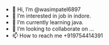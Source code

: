 - 👋 Hi, I’m @wasimpatel6897
- 👀 I’m interested in job in indore.
- 🌱 I’m currently learning java.
- 💞️ I’m looking to collaborate on ...
- 📫 How to reach me +919754414391

<!---
wasimpatel6897/wasimpatel6897 is a ✨ special ✨ repository because its `README.md` (this file) appears on your GitHub profile.
You can click the Preview link to take a look at your changes.
--->
